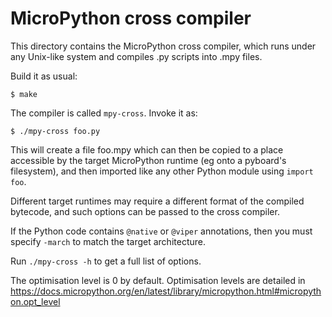 # MicroPython cross compiler

This directory contains the MicroPython cross compiler, which runs under any
Unix-like system and compiles .py scripts into .mpy files.

Build it as usual:

    $ make

The compiler is called `mpy-cross`. Invoke it as:

    $ ./mpy-cross foo.py

This will create a file foo.mpy which can then be copied to a place accessible
by the target MicroPython runtime (eg onto a pyboard's filesystem), and then
imported like any other Python module using `import foo`.

Different target runtimes may require a different format of the compiled
bytecode, and such options can be passed to the cross compiler.

If the Python code contains `@native` or `@viper` annotations, then you must
specify `-march` to match the target architecture.

Run `./mpy-cross -h` to get a full list of options.

The optimisation level is 0 by default. Optimisation levels are detailed in
https://docs.micropython.org/en/latest/library/micropython.html#micropython.opt_level
